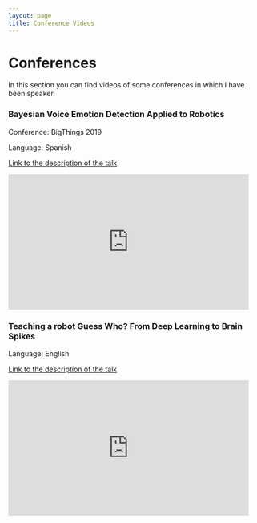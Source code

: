 ```yaml
---
layout: page
title: Conference Videos
---
```


# Conferences

In this section you can find videos of  some conferences in which I have been speaker.

### Bayesian Voice Emotion Detection Applied to Robotics

Conference: BigThings 2019

Language: Spanish

<a href="https://www.bigthingsconference.com/2019/schedule/bayesian-voice-emotion-detection-applied-to-robotics-adding-uncertainty/">Link to the description of the talk</a>

<iframe width="480" height="270" src="https://www.youtube.com/embed/hMGppH6mmFI" frameborder="0" allow="accelerometer; autoplay; encrypted-media; gyroscope; picture-in-picture" allowfullscreen></iframe>


### Teaching a robot Guess Who? From Deep Learning to Brain Spikes

Language: English

<a href="https://www.bigdataspain.org/2018/talk/teaching-a-robot-guess-who-using-adversarial-triplet-loss/">Link to the description of the talk</a>

<iframe width="480" height="270" src="https://www.youtube.com/embed/63U2iCh-KD0" frameborder="0" allow="accelerometer; autoplay; encrypted-media; gyroscope; picture-in-picture" allowfullscreen></iframe>
